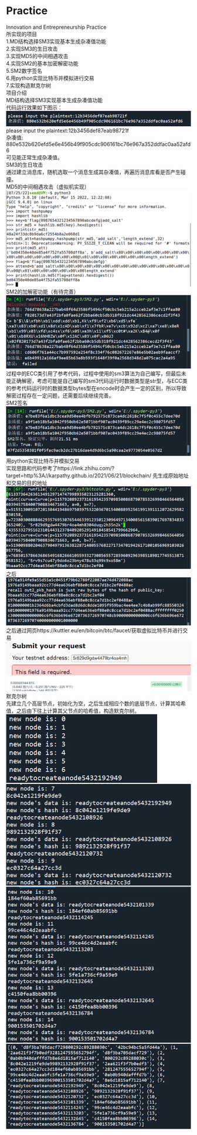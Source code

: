 # Practice
Innovation and Entrepreneurship Practice<br>
所实现的项目<br>
1.MD结构选择SM3实现基本生成杂凑值功能<br>
2.实现SM3的生日攻击<br>
3.实现MD5的中间相遇攻击<br>
4.实现SM2的基本加密解密功能<br>
5.SM2数字签名<br>
6.用python实现比特币并模拟进行交易<br>
7.实现构造默克尔树<br>
项目介绍<br>
MD结构选择SM3实现基本生成杂凑值功能<br>
代码运行效果如下图示：
![image](https://github.com/nadphwr/Practice/blob/main/sm3.png)<br>
please input the plaintext:12b3456def87eab98721f<br>
杂凑值: 880e532b620efd5e6e456b49f905cdc906161bc76e967a352ddfac0aa52afd6<br>
可见能正常生成杂凑值。<br>
SM3的生日攻击<br>
通过建立消息库，随机选取一个消息生成其杂凑值，再遍历消息库看是否产生碰撞。<br>
MD5的中间相遇攻击（虚拟机实现）<br>
![image](https://github.com/nadphwr/Practice/blob/main/md5.png)<br>
SM2的加解密功能（有待完善）<br>
![image](https://github.com/nadphwr/Practice/blob/main/sm2.png)<br>
过程中的ECC类引用了参考代码，过程中使用的sm3算法为自己编写，但最后未能正确解密，考虑可能是自己编写的sm3代码运行时数据类型是str型，与ECC类的参考代码运行时的数据类型bytes型在encode时会产生一定的区别，所以导致解密过程存在一定问题，还需要后续继续完善。<br>
SM2签名<br>
![image](https://github.com/nadphwr/Practice/blob/main/sign.png)<br>
用python实现比特币并模拟交易<br>
实现思路和代码参考了https://link.zhihu.com/?target=http%3A//karpathy.github.io/2021/06/21/blockchain/
先生成原始地址和交易的目的地址<br>
![image](https://github.com/nadphwr/Practice/blob/main/bitcoin1.png)<br>
之后<br>
![image](https://github.com/nadphwr/Practice/blob/main/bitcoin2.png)<br>
之后通过网页https://kuttler.eu/en/bitcoin/btc/faucet/获取虚拟比特币并进行交易<br>
![image](https://github.com/nadphwr/Practice/blob/main/模拟交易1.png)<br>
![image](https://github.com/nadphwr/Practice/blob/main/模拟交易2.png)<br>
默克尔树<br>
先建立几个高层节点，初始化为空，之后生成相应个数的底层节点，计算其哈希值，之后由下往上计算其父节点的哈希值，构造默克尔树。<br>
![image](https://github.com/nadphwr/Practice/blob/main/merkeltree1.png)<br>
![image](https://github.com/nadphwr/Practice/blob/main/merkeltree2.png)<br>
![image](https://github.com/nadphwr/Practice/blob/main/merkeltree3.png)<br>
![image](https://github.com/nadphwr/Practice/blob/main/merkeltree4.png)<br>
